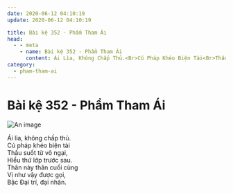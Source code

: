 ```yaml
---
date: 2020-06-12 04:10:19
update: 2020-06-12 04:10:19

title: Bài kệ 352 - Phẩm Tham Ái
head:
  - - meta
    - name: Bài kệ 352 - Phẩm Tham Ái
      content: Ái Lìa, Không Chấp Thủ.<Br>Cú Pháp Khéo Biện Tài<Br>Thấu Suốt Từ Vô Ngại,<Br>Hiểu Thứ Lớp Trước Sau.<Br>Thân Này Thân Cuối Cùng<Br>Vị Như Vậy Được Gọi,<Br>Bậc Ðại Trí, Đại Nhân.<Br>
category:
  - pham-tham-ai
---
```


# Bài kệ 352 - Phẩm Tham Ái

![An image](/img/pham-tham-ai/pham-tham-ai-352.jpg)

Ái lìa, không chấp thủ.<br>Cú pháp khéo biện tài<br>Thấu suốt từ vô ngại,<br>Hiểu thứ lớp trước sau.<br>Thân này thân cuối cùng<br>Vị như vậy được gọi,<br>Bậc Ðại trí, đại nhân.<br>
